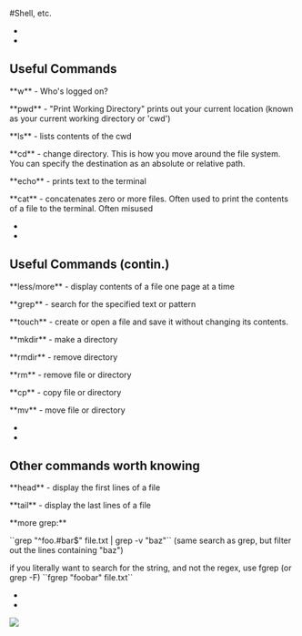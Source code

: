 #Shell, etc.



-
-
## Useful Commands
<p class="fragment fade-up">**w** - Who's logged on?</p>
<p class="fragment fade-up">**pwd** - "Print Working Directory" prints out your current location (known as your current working directory or 'cwd')</p>
<p class="fragment fade-up">**ls** - lists contents of the cwd</p>
<p class="fragment fade-up">**cd** - change directory. This is how you move around the file system. You can specify the destination as an absolute or relative path.</p>
<p class="fragment fade-up">**echo** - prints text to the terminal</p>
<p class="fragment fade-up">**cat** - concatenates zero or more files. Often used to print the contents of a file to the terminal. Often misused</p>


-
-
## Useful Commands (contin.)
<p class="fragment fade-up">**less/more** - display contents of a file one page at a time</p>
<p class="fragment fade-up">**grep** - search for the specified text or pattern</p>
<p class="fragment fade-up">**touch** - create or open a file and save it without changing its contents. </p>
<p class="fragment fade-up">**mkdir** - make a directory</p>
<p class="fragment fade-up">**rmdir** - remove directory</p>
<p class="fragment fade-up">**rm** - remove file or directory</p>
<p class="fragment fade-up">**cp** - copy file or directory</p>
<p class="fragment fade-up">**mv** - move file or directory</p>

-
-
## Other commands worth knowing
<p class="fragment fade-up">**head** - display the first lines of a file</p>
<p class="fragment fade-up">**tail** - display the last lines of a file</p>

<p class="fragment fade-up">**more grep:**</p>
<p class="fragment fade-up">
``grep "^foo.#bar$" file.txt | grep -v "baz"``
(same  search as grep, but filter out the lines containing "baz")
</p>
<p class="fragment fade-up">
if you literally want to search for the string,
and not the regex, use fgrep (or grep -F)
``fgrep "foobar" file.txt``</p>


-
-
<img src="/reveal-slides-light/img/bunnies/cute-bunnies-tongues-3.jpg" >
